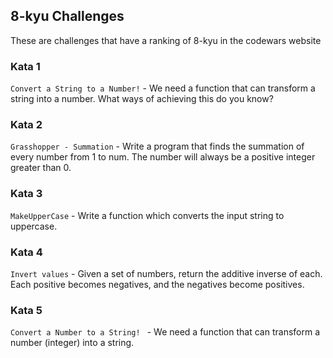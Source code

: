 ## 8-kyu Challenges

These are challenges that have a ranking of 8-kyu in the codewars website

### Kata 1

`Convert a String to a Number!` - We need a function that can transform a string into a number.
What ways of achieving this do you know?

### Kata 2

`Grasshopper - Summation` - Write a program that finds the summation of every number from 1 to num.
The number will always be a positive integer greater than 0.

### Kata 3

`MakeUpperCase` - Write a function which converts the input string to uppercase.

### Kata 4

`Invert values` - Given a set of numbers, return the additive inverse of each. 
Each positive becomes negatives, and the negatives become positives.

### Kata 5

`Convert a Number to a String!
` - We need a function that can transform a number (integer) into a string.



